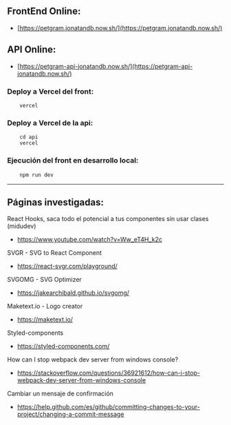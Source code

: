 ## FrontEnd Online:

- [https://petgram.jonatandb.now.sh/](https://petgram.jonatandb.now.sh/)

## API Online:

- [https://petgram-api-jonatandb.now.sh/](https://petgram-api-jonatandb.now.sh/)

### Deploy a Vercel del front:

        vercel

### Deploy a Vercel de la api:

        cd api
        vercel

### Ejecución del front en desarrollo local:

        npm run dev

---

## Páginas investigadas:

React Hooks, saca todo el potencial a tus componentes sin usar clases (midudev)

- https://www.youtube.com/watch?v=Ww_eT4H_k2c

SVGR - SVG to React Component

- https://react-svgr.com/playground/

SVGOMG - SVG Optimizer

- https://jakearchibald.github.io/svgomg/

Maketext.io - Logo creator

- https://maketext.io/

Styled-components

- https://styled-components.com/

How can I stop webpack dev server from windows console?

- https://stackoverflow.com/questions/36921612/how-can-i-stop-webpack-dev-server-from-windows-console

Cambiar un mensaje de confirmación

- https://help.github.com/es/github/committing-changes-to-your-project/changing-a-commit-message
